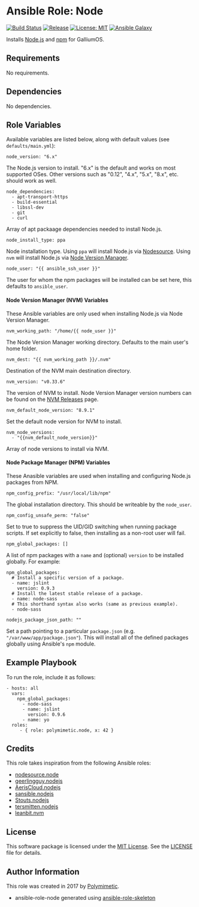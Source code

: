 # Ansible Role: Node

[![Build Status](https://img.shields.io/travis/polymimetic/ansible-role-node.svg?style=flat-square)](https://travis-ci.org/polymimetic/ansible-role-node)
[![Release](https://img.shields.io/github/release/polymimetic/ansible-role-node/all.svg?style=flat-square)](https://github.com/polymimetic/ansible-role-node/releases)
[![License: MIT](https://img.shields.io/badge/license-MIT%20License-brightgreen.svg?style=flat-square)](https://opensource.org/licenses/MIT)
[![Ansible Galaxy](https://img.shields.io/badge/galaxy-polymimetic.node-blue.svg?style=flat-square)](https://galaxy.ansible.com/polymimetic/node/)

Installs [Node.js](https://nodejs.org) and [npm](https://www.npmjs.com) for GalliumOS.

## Requirements

No requirements.

## Dependencies

No dependencies.

## Role Variables

Available variables are listed below, along with default values (see `defaults/main.yml`):

    node_version: "6.x"

The Node.js version to install. "6.x" is the default and works on most supported OSes. Other versions such as "0.12", "4.x", "5.x", "8.x", etc. should work as well.

    node_dependencies:
      - apt-transport-https
      - build-essential
      - libssl-dev
      - git
      - curl

Array of apt packaage dependencies needed to install Node.js.

    node_install_type: ppa

Node installation type. Using `ppa` will install Node.js via [Nodesource](https://github.com/nodesource/distributions). Using `nvm` will install Node.js via [Node Version Manager](https://github.com/creationix/nvm).

    node_user: "{{ ansible_ssh_user }}"

The user for whom the npm packages will be installed can be set here, this defaults to `ansible_user`.

#### Node Version Manager (NVM) Variables

These Ansible variables are only used when installing Node.js via Node Version Manager.

    nvm_working_path: "/home/{{ node_user }}"

The Node Version Manager working directory. Defaults to the main user's home folder.

    nvm_dest: "{{ nvm_working_path }}/.nvm"

Destination of the NVM main destination directory.

    nvm_version: "v0.33.6"

The version of NVM to install. Node Version Manager version numbers can be found on the [NVM Releases](https://github.com/creationix/nvm/releases) page.

    nvm_default_node_version: "8.9.1"

Set the default node version for NVM to install.

    nvm_node_versions: 
      - "{{nvm_default_node_version}}"

Array of node versions to install via NVM.

#### Node Package Manager (NPM) Variables

These Anasible variables are used when installing and configuring Node.js packages from NPM.

    npm_config_prefix: "/usr/local/lib/npm"

The global installation directory. This should be writeable by the `node_user`.

    npm_config_unsafe_perm: "false"

Set to true to suppress the UID/GID switching when running package scripts. If set explicitly to false, then installing as a non-root user will fail.

    npm_global_packages: []

A list of npm packages with a `name` and (optional) `version` to be installed globally. For example:

    npm_global_packages:
      # Install a specific version of a package.
      - name: jslint
        version: 0.9.3
      # Install the latest stable release of a package.
      - name: node-sass
      # This shorthand syntax also works (same as previous example).
      - node-sass
<!-- code block separator -->

    nodejs_package_json_path: ""

Set a path pointing to a particular `package.json` (e.g. `"/var/www/app/package.json"`). This will install all of the defined packages globally using Ansible's `npm` module.

## Example Playbook

To run the role, include it as follows:

    - hosts: all
      vars:
        npm_global_packages:
          - node-sass
          - name: jslint
            version: 0.9.6
          - name: yo
      roles:
         - { role: polymimetic.node, x: 42 }

## Credits

This role takes inspiration from the following Ansible roles:

- [nodesource.node](https://github.com/nodesource/ansible-nodejs-role)
- [geerlingguy.nodejs](https://github.com/geerlingguy/ansible-role-nodejs)
- [AerisCloud.nodejs](https://github.com/AerisCloud/ansible-nodejs)
- [sansible.nodejs](https://github.com/sansible/nodejs)
- [Stouts.nodejs](https://github.com/Stouts/Stouts.nodejs)
- [tersmitten.nodejs](https://github.com/Oefenweb/ansible-nodejs)
- [leanbit.nvm](https://github.com/leanbit/ansible-nvm)

## License

This software package is licensed under the [MIT License](https://opensource.org/licenses/MIT). See the [LICENSE](./LICENSE) file for details.

## Author Information

This role was created in 2017 by [Polymimetic](https://github.com/polymimetic).

* ansible-role-node generated using [ansible-role-skeleton](https://github.com/polymimetic/ansible-role-skeleton)